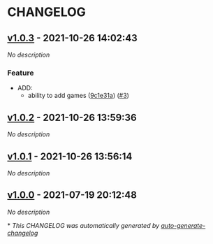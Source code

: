 # CHANGELOG

## [v1.0.3](https://github.com/julou95/war-room/releases/tag/v1.0.3) - 2021-10-26 14:02:43

*No description*

### Feature

- ADD:
  - ability to add games ([9c1e31a](https://github.com/julou95/war-room/commit/9c1e31a317dcb026c1c52e9dc560c9e580107a72)) ([#3](https://github.com/julou95/war-room/pull/3))

## [v1.0.2](https://github.com/julou95/war-room/releases/tag/v1.0.2) - 2021-10-26 13:59:36

*No description*

## [v1.0.1](https://github.com/julou95/war-room/releases/tag/v1.0.1) - 2021-10-26 13:56:14

*No description*

## [v1.0.0](https://github.com/julou95/war-room/releases/tag/v1.0.0) - 2021-07-19 20:12:48

*No description*

\* *This CHANGELOG was automatically generated by [auto-generate-changelog](https://github.com/BobAnkh/auto-generate-changelog)*
